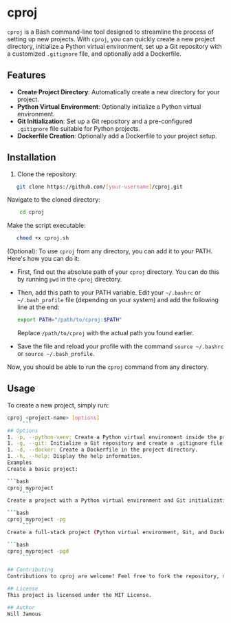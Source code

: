 # cproj

`cproj` is a Bash command-line tool designed to streamline the process of setting up new projects. With `cproj`, you can quickly create a new project directory, initialize a Python virtual environment, set up a Git repository with a customized `.gitignore` file, and optionally add a Dockerfile.

## Features

- **Create Project Directory**: Automatically create a new directory for your project.
- **Python Virtual Environment**: Optionally initialize a Python virtual environment.
- **Git Initialization**: Set up a Git repository and a pre-configured `.gitignore` file suitable for Python projects.
- **Dockerfile Creation**: Optionally add a Dockerfile to your project setup.

## Installation

1. Clone the repository:
```bash
   git clone https://github.com/[your-username]/cproj.git
```

   Navigate to the cloned directory:
```bash
    cd cproj
```

  Make the script executable:

```bash
   chmod +x cproj.sh
```

 (Optional):
   To use `cproj` from any directory, you can add it to your PATH. Here's how you can do it:

   - First, find out the absolute path of your `cproj` directory. You can do this by running `pwd` in the `cproj` directory.
   - Then, add this path to your PATH variable. Edit your `~/.bashrc` or `~/.bash_profile` file (depending on your system) and add the following line at the end:

     ```bash
     export PATH="/path/to/cproj:$PATH"
     ```

     Replace `/path/to/cproj` with the actual path you found earlier.

   - Save the file and reload your profile with the command `source ~/.bashrc` or `source ~/.bash_profile`.

   Now, you should be able to run the `cproj` command from any directory.

## Usage

To create a new project, simply run:

```bash
cproj <project-name> [options]
     ```
## Options
1. -p, --python-venv: Create a Python virtual environment inside the project.
1. -g, --git: Initialize a Git repository and create a .gitignore file.
1. -d, --docker: Create a Dockerfile in the project directory.
1. -h, --help: Display the help information.
Examples
Create a basic project:

```bash
cproj myproject
     ```
Create a project with a Python virtual environment and Git initialization:

```bash
cproj myproject -pg
     ```
Create a full-stack project (Python virtual environment, Git, and Docker):

```bash
cproj myproject -pgd
     ```

## Contributing
Contributions to cproj are welcome! Feel free to fork the repository, make changes, and submit pull requests. For major changes, please open an issue first to discuss what you would like to change.

## License
This project is licensed under the MIT License.

## Author
Will Jamous
